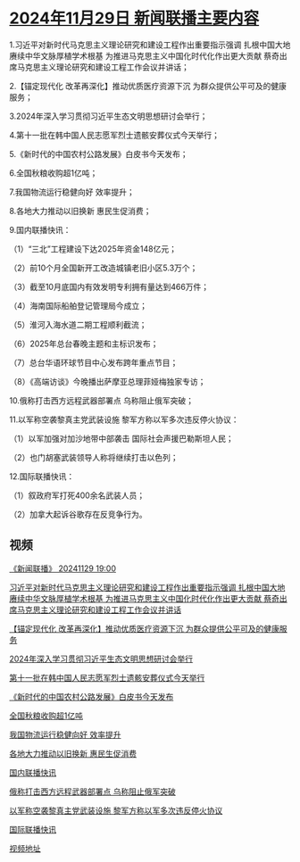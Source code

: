 # [2024年11月29日 新闻联播主要内容](https://tv.cctv.com/lm/xwlb/day/20241129.shtml)

1.习近平对新时代马克思主义理论研究和建设工程作出重要指示强调 扎根中国大地赓续中华文脉厚植学术根基 为推进马克思主义中国化时代化作出更大贡献 蔡奇出席马克思主义理论研究和建设工程工作会议并讲话；

2.【锚定现代化 改革再深化】推动优质医疗资源下沉 为群众提供公平可及的健康服务；

3.2024年深入学习贯彻习近平生态文明思想研讨会举行；

4.第十一批在韩中国人民志愿军烈士遗骸安葬仪式今天举行；

5.《新时代的中国农村公路发展》白皮书今天发布；

6.全国秋粮收购超1亿吨；

7.我国物流运行稳健向好 效率提升；

8.各地大力推动以旧换新 惠民生促消费；

9.国内联播快讯：

（1）“三北”工程建设下达2025年资金148亿元；

（2）前10个月全国新开工改造城镇老旧小区5.3万个；

（3）截至10月底国内有效发明专利拥有量达到466万件；

（4）海南国际船舶登记管理局今成立；

（5）淮河入海水道二期工程顺利截流；

（6）2025年总台春晚主题和主标识发布；

（7）总台华语环球节目中心发布跨年重点节目；

（8）《高端访谈》今晚播出萨摩亚总理菲娅梅独家专访；

10.俄称打击西方远程武器部署点 乌称阻止俄军突破；

11.以军称空袭黎真主党武装设施 黎军方称以军多次违反停火协议：

（1）以军加强对加沙地带中部袭击 国际社会声援巴勒斯坦人民；

（2）也门胡塞武装领导人称将继续打击以色列；

12.国际联播快讯：

（1）叙政府军打死400余名武装人员；

（2）加拿大起诉谷歌存在反竞争行为。

## 视频

[《新闻联播》 20241129 19:00](https://tv.cctv.com/2024/11/29/VIDEaFHjxlppUf2RQ2M8BfqN241129.shtml)

[习近平对新时代马克思主义理论研究和建设工程作出重要指示强调 扎根中国大地赓续中华文脉厚植学术根基 为推进马克思主义中国化时代化作出更大贡献 蔡奇出席马克思主义理论研究和建设工程工作会议并讲话](https://tv.cctv.com/2024/11/29/VIDEHGrWWRCkPQaTuHNsX6DK241129.shtml)

[【锚定现代化 改革再深化】推动优质医疗资源下沉 为群众提供公平可及的健康服务](https://tv.cctv.com/2024/11/29/VIDEqAYxBPb8g9CZ0uTrx3Z9241129.shtml)

[2024年深入学习贯彻习近平生态文明思想研讨会举行](https://tv.cctv.com/2024/11/29/VIDEz97ZZl9S1yTtocadJwtR241129.shtml)

[第十一批在韩中国人民志愿军烈士遗骸安葬仪式今天举行](https://tv.cctv.com/2024/11/29/VIDEf2YUDZOMdnwPEZH8rz8N241129.shtml)

[《新时代的中国农村公路发展》白皮书今天发布](https://tv.cctv.com/2024/11/29/VIDEK3HWVLb0YPdZ1F3mGvru241129.shtml)

[全国秋粮收购超1亿吨](https://tv.cctv.com/2024/11/29/VIDEIsPZgSRmtMf5uUtRM9xn241129.shtml)

[我国物流运行稳健向好 效率提升](https://tv.cctv.com/2024/11/29/VIDEubQy8GCjKDhXRYxxrixG241129.shtml)

[各地大力推动以旧换新 惠民生促消费](https://tv.cctv.com/2024/11/29/VIDES8q5tFRxzxFUa9I7SLuY241129.shtml)

[国内联播快讯](https://tv.cctv.com/2024/11/29/VIDEsrK800IvLsKIxMblxlHR241129.shtml)

[俄称打击西方远程武器部署点 乌称阻止俄军突破](https://tv.cctv.com/2024/11/29/VIDErgmqX2nixsDFzETkpqrh241129.shtml)

[以军称空袭黎真主党武装设施 黎军方称以军多次违反停火协议](https://tv.cctv.com/2024/11/29/VIDEltMBZWmpBDAIQALWlBAP241129.shtml)

[国际联播快讯](https://tv.cctv.com/2024/11/29/VIDEfEiXBVfNRfI0vehQvceu241129.shtml)

[视频地址](https://tv.cctv.com/lm/xwlb/day/20241129.shtml) 

